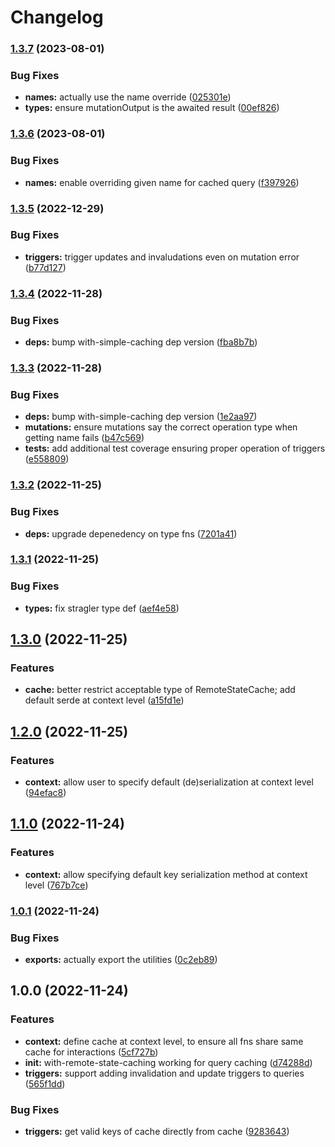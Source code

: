 # Changelog

### [1.3.7](https://www.github.com/ehmpathy/with-remote-state-caching/compare/v1.3.6...v1.3.7) (2023-08-01)


### Bug Fixes

* **names:** actually use the name override ([025301e](https://www.github.com/ehmpathy/with-remote-state-caching/commit/025301e14f12e62df7d2714c5e812c76bbb45020))
* **types:** ensure mutationOutput is the awaited result ([00ef826](https://www.github.com/ehmpathy/with-remote-state-caching/commit/00ef826faedfaa52a6da12accef3ec42ab0c3e94))

### [1.3.6](https://www.github.com/ehmpathy/with-remote-state-caching/compare/v1.3.5...v1.3.6) (2023-08-01)


### Bug Fixes

* **names:** enable overriding given name for cached query ([f397926](https://www.github.com/ehmpathy/with-remote-state-caching/commit/f397926f213b3898b809ecc0a67c371f0632ca68))

### [1.3.5](https://www.github.com/ehmpathy/with-remote-state-caching/compare/v1.3.4...v1.3.5) (2022-12-29)


### Bug Fixes

* **triggers:** trigger updates and invaludations even on mutation error ([b77d127](https://www.github.com/ehmpathy/with-remote-state-caching/commit/b77d127e3ad0d4f1194eaee2385bfd33d2952ce6))

### [1.3.4](https://www.github.com/ehmpathy/with-remote-state-caching/compare/v1.3.3...v1.3.4) (2022-11-28)


### Bug Fixes

* **deps:** bump with-simple-caching dep version ([fba8b7b](https://www.github.com/ehmpathy/with-remote-state-caching/commit/fba8b7be56d4d8ab14765ebbce711da2d901ca44))

### [1.3.3](https://www.github.com/ehmpathy/with-remote-state-caching/compare/v1.3.2...v1.3.3) (2022-11-28)


### Bug Fixes

* **deps:** bump with-simple-caching dep version ([1e2aa97](https://www.github.com/ehmpathy/with-remote-state-caching/commit/1e2aa97980ca03ab0f6771da8a42988859c1b1c5))
* **mutations:** ensure mutations say the correct operation type when getting name fails ([b47c569](https://www.github.com/ehmpathy/with-remote-state-caching/commit/b47c56914ecb9525beab547101c2ef56c09fb10b))
* **tests:** add additional test coverage ensuring proper operation of triggers ([e558809](https://www.github.com/ehmpathy/with-remote-state-caching/commit/e558809d89fa215d50dac9d11f89ec9e11d50dca))

### [1.3.2](https://www.github.com/ehmpathy/with-remote-state-caching/compare/v1.3.1...v1.3.2) (2022-11-25)


### Bug Fixes

* **deps:** upgrade depenedency on type fns ([7201a41](https://www.github.com/ehmpathy/with-remote-state-caching/commit/7201a41558536149ff41c2b501016bd660d17a61))

### [1.3.1](https://www.github.com/ehmpathy/with-remote-state-caching/compare/v1.3.0...v1.3.1) (2022-11-25)


### Bug Fixes

* **types:** fix stragler type def ([aef4e58](https://www.github.com/ehmpathy/with-remote-state-caching/commit/aef4e586bfafe89a32e0e242a329d0ffce98fb9d))

## [1.3.0](https://www.github.com/ehmpathy/with-remote-state-caching/compare/v1.2.0...v1.3.0) (2022-11-25)


### Features

* **cache:** better restrict acceptable type of RemoteStateCache; add default serde at context level ([a15fd1e](https://www.github.com/ehmpathy/with-remote-state-caching/commit/a15fd1e52d3b08c4d598bd29a3999aaaea9e4062))

## [1.2.0](https://www.github.com/ehmpathy/with-remote-state-caching/compare/v1.1.0...v1.2.0) (2022-11-25)


### Features

* **context:** allow user to specify default (de)serialization at context level ([94efac8](https://www.github.com/ehmpathy/with-remote-state-caching/commit/94efac8d00fb27b766b2b964512680afdb134cd4))

## [1.1.0](https://www.github.com/ehmpathy/with-remote-state-caching/compare/v1.0.1...v1.1.0) (2022-11-24)


### Features

* **context:** allow specifying default key serialization method at context level ([767b7ce](https://www.github.com/ehmpathy/with-remote-state-caching/commit/767b7ce993c8768d809b7edf90207cd6cd6eb4d9))

### [1.0.1](https://www.github.com/ehmpathy/with-remote-state-caching/compare/v1.0.0...v1.0.1) (2022-11-24)


### Bug Fixes

* **exports:** actually export the utilities ([0c2eb89](https://www.github.com/ehmpathy/with-remote-state-caching/commit/0c2eb8966cf96adc98a03b4a819a52075b531751))

## 1.0.0 (2022-11-24)


### Features

* **context:** define cache at context level, to ensure all fns share same cache for interactions ([5cf727b](https://www.github.com/ehmpathy/with-remote-state-caching/commit/5cf727b380a4daeeca2b69945ec341e623dcd95f))
* **init:** with-remote-state-caching working for query caching ([d74288d](https://www.github.com/ehmpathy/with-remote-state-caching/commit/d74288d5b494d589884c9c58cc16bb8520a89b3d))
* **triggers:** support adding invalidation and update triggers to queries ([565f1dd](https://www.github.com/ehmpathy/with-remote-state-caching/commit/565f1ddf0623abf04a6021efc36064a5d47df5c3))


### Bug Fixes

* **triggers:** get valid keys of cache directly from cache ([9283643](https://www.github.com/ehmpathy/with-remote-state-caching/commit/9283643238b401e3536b6a2e52e64d474396e82e))
